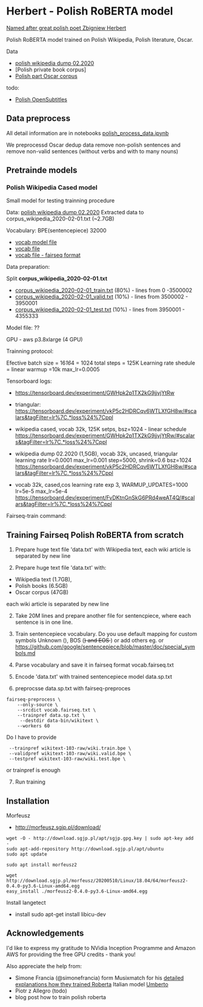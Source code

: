 # Herbert - Polish RoBERTA model


[Named after great polish poet Zbigniew Herbert](https://en.wikipedia.org/wiki/Zbigniew_Herbert)


Polish RoBERTA model trained on Polish Wikipedia, Polish literature, Oscar.


Data

* [polish wikipedia dump 02.2020](https://dumps.wikimedia.org/plwiki/20200101/)
* [Polish private book corpus]
* [Polish part Oscar corpus](https://traces1.inria.fr/oscar/files/Compressed/pl_dedup.txt.gz)

todo:
* [Polish OpenSubtitles](https://object.pouta.csc.fi/OPUS-OpenSubtitles/v2018/mono/pl.txt.gz)


## Data preprocess

All detail information are in notebooks [polish_process_data.ipynb](polish_process_data.ipynb)

We preprocessd Oscar dedup data remove non-polish sentences and remove non-valid sentences (without verbs and with to many nouns)


## Pretrainde models


### Polish Wikipedia Cased model

Small model for testing trainning procedure

Data: [polish wikipedia dump 02.2020](https://dumps.wikimedia.org/plwiki/20200101/)
Extracted data to corpus_wikipedia_2020-02-01.txt (~2.7GB)

Vocabulary: BPE(sentencepiece) 32000

* [vocab model file](/data/wiki_model/vocab/wikipedia_upper_voc_32000_sen10000000.model)
* [vocab file](/data/wiki_model/vocab/wikipedia_upper_voc_32000_sen10000000.vocab)
* [vocab file - fairseq format](/data/wiki_model/vocab/wikipedia_upper_voc_32000_sen10000000_fair.vocab)

Data preparation:

Split **corpus_wikipedia_2020-02-01.txt**

* [corpus_wikipedia_2020-02-01_train.txt]() (80%) - lines from 0 -3500002
* [corpus_wikipedia_2020-02-01_valid.txt]() (10%) - lines from 3500002 - 3950001
* [corpus_wikipedia_2020-02-01_test.txt]()  (10%) - lines from 3950001 - 4355333

Model file: ??

GPU - aws p3.8xlarge (4 GPU)

Trainning protocol:

Efective batch size = 16*16*4 = 1024
total steps = 125K
Learning rate shedule = linear
warmup =10k
max_lr=0.0005

Tensorboard logs: 

* https://tensorboard.dev/experiment/GWHpk2p1TX2kG9jjvjYtRw
* triangular: https://tensorboard.dev/experiment/vkP5c2HDRCqv6WTLXfGH8w/#scalars&tagFilter=lr%7C.*loss%24%7Cppl

* wikipedia cased, vocab 32k, 125K setps, bsz=1024 - linear schedule https://tensorboard.dev/experiment/GWHpk2p1TX2kG9jjvjYtRw/#scalars&tagFilter=lr%7C.*loss%24%7Cppl

* wikipedia dump 02.2020 (1,5GB), vocab 32k, uncased, triangular learning rate lr=0.0001 max_lr=0.001 step=5000, shrink=0.6 bsz=1024 https://tensorboard.dev/experiment/vkP5c2HDRCqv6WTLXfGH8w/#scalars&tagFilter=lr%7C.*loss%24%7Cppl
* vocab 32k, cased,cos learning rate exp 3, WARMUP_UPDATES=1000 lr=5e-5 max_lr=5e-4 https://tensorboard.dev/experiment/FvDKtnGnSkG6PRd4weAT4Q/#scalars&tagFilter=lr%7C.*loss%24%7Cppl

Fairseq-train command:




## Training Fairseq Polish RoBERTA from scratch


1. Prepare huge text file 'data.txt' with Wikipedia text, each wiki article is separated by new line


1. Prepare huge text file 'data.txt' with: 

 * Wikipedia text (1.7GB), 
 * Polish books (6.5GB) 
 * Oscar corpus   (47GB)
 
 each wiki article is separated by new line

2. Take 20M lines and prepare another file for sentencpiece, where each sentence is in one line. 

3. Train sentencepiece vocabulary. 
Do you use default mapping for custom symbols Unknown (<unk>), BOS (<s>) and EOS </s>) or add others eg. <pad> or <mask> https://github.com/google/sentencepiece/blob/master/doc/special_symbols.md

4. Parse vocabulary and save it in fairseq format vocab.fairseq.txt
5. Encode 'data.txt' with trained sentencepiece model data.sp.txt
6. preprocsse data.sp.txt with fairseq-preproces
```
fairseq-preprocess \
    --only-source \
    --srcdict vocab.fairseq.txt \
    --trainpref data.sp.txt \
     --destdir data-bin/wikitext \
    --workers 60
```

Do I have to provide 
```
 --trainpref wikitext-103-raw/wiki.train.bpe \
 --validpref wikitext-103-raw/wiki.valid.bpe \
 --testpref wikitext-103-raw/wiki.test.bpe \
```
or trainpref is enough

7. Run training 



## Installation

Morfeusz
* http://morfeusz.sgjp.pl/download/


```
wget -O - http://download.sgjp.pl/apt/sgjp.gpg.key | sudo apt-key add -
sudo apt-add-repository http://download.sgjp.pl/apt/ubuntu
sudo apt update

sudo apt install morfeusz2

wget http://download.sgjp.pl/morfeusz/20200510/Linux/18.04/64/morfeusz2-0.4.0-py3.6-Linux-amd64.egg
easy_install ./morfeusz2-0.4.0-py3.6-Linux-amd64.egg
```

Install langetect
* install sudo apt-get install libicu-dev



## Acknowledgements

I'd like to express my gratitude to NVidia Inception Programme and Amazon AWS for providing the free GPU credits - thank you! 

Also appreciate the help from:

- Simone Francia (@simonefrancia) form Musixmatch for his [detailed explanations how they trained Roberta](https://github.com/musixmatchresearch/umberto/issues/2) Italian model [Umberto ](https://github.com/musixmatchresearch/umberto)
- Piotr z Allegro (todo)
- blog post how to train polish roberta


